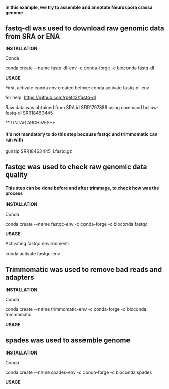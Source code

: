 #### In this example, we try to assemble and annotate Neurospora crassa genome

## fastq-dl was used to download raw genomic data from SRA or ENA

**INSTALLATION**

Conda

conda create --name fastq-dl-env -c conda-forge -c bioconda fastq-dl


**USAGE**

First, activate conda env created before:
conda activate fastq-dl-env 


for help:
https://github.com/rpetit3/fastq-dl

Raw data was obtained from SRA id SRR1797886 using command bellow:
fastq-dl SRR18463445


** UNTAR ARCHIVES**
#### It's not mandatory to do this step because fastqc and trimmomatic can run with 

gunzip SRR18463445_1.fastq.gz 

## fastqc was used to check raw genomic data quality
#### This step can be done before and after trimmage, to check how was the process
**INSTALLATION**

Conda

conda create --name fastqc-env -c conda-forge -c bioconda fastqc


**USAGE**

Activating fastqc environment:

conda activate fastqc-env

## Trimmomatic was used to remove bad reads and adapters

**INSTALLATION**

Conda

conda create --name trimmomatic-env -c conda-forge -c bioconda trimmomatic


**USAGE**

## spades was used to assemble genome

**INSTALLATION**

Conda

conda create --name spades-env -c conda-forge -c bioconda spades


**USAGE**
